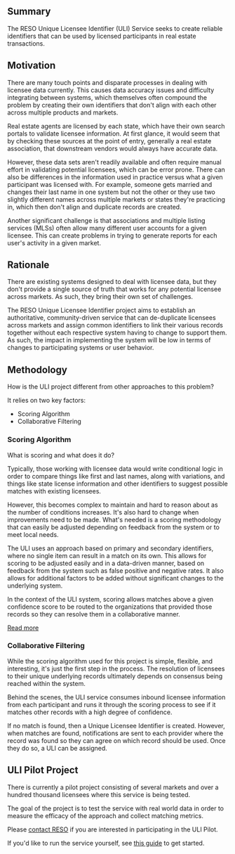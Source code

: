 ## Summary
The RESO Unique Licensee Identifier (ULI) Service seeks to create reliable identifiers that can be used by licensed participants in real estate transactions.

## Motivation
There are many touch points and disparate processes in dealing with licensee data currently. This causes data accuracy issues and difficulty integrating between systems, which themselves often compound the problem by creating their own identifiers that don't align with each other across multiple products and markets.

Real estate agents are licensed by each state, which have their own search portals to validate licensee information. At first glance, it would seem that by checking these sources at the point of entry, generally a real estate association, that downstream vendors would always have accurate data. 

However, these data sets aren't readily available and often require manual effort in validating potential licensees, which can be error prone. There can also be differences in the information used in practice versus what a given participant was licensed with. For example, someone gets married and changes their last name in one system but not the other or they use two slightly different names across multiple markets or states they're practicing in, which then don't align and duplicate records are created.

Another significant challenge is that associations and multiple listing services (MLSs) often allow many different user accounts for a given licensee. This can create problems in trying to generate reports for each user's activity in a given market.

## Rationale
There are existing systems designed to deal with licensee data, but they don't provide a single source of truth that works for any potential licensee across markets. As such, they bring their own set of challenges. 

The RESO Unique Licensee Identifier project aims to establish an authoritative, community-driven service that can de-duplicate licensees across markets and assign common identifiers to link their various records together without each respective system having to change to support them. As such, the impact in implementing the system will be low in terms of changes to participating systems or user behavior. 

## Methodology
How is the ULI project different from other approaches to this problem?

It relies on two key factors:

* Scoring Algorithm
* Collaborative Filtering

### Scoring Algorithm
What is scoring and what does it do? 

Typically, those working with licensee data would write conditional logic in order to compare things like first and last names, along with variations, and things like state license information and other identifiers to suggest possible matches with existing licensees. 

However, this becomes complex to maintain and hard to reason about as the number of conditions increases. It's also hard to change when improvements need to be made. What's needed is a scoring methodology that can easily be adjusted depending on feedback from the system or to meet local needs. 

The ULI uses an approach based on primary and secondary identifiers, where no single item can result in a match on its own. This allows for scoring to be adjusted easily and in a data-driven manner, based on feedback from the system such as false positive and negative rates. It also allows for additional factors to be added without significant changes to the underlying system. 

In the context of the ULI system, scoring allows matches above a given confidence score to be routed to the organizations that provided those records so they can resolve them in a collaborative manner.


[Read more](https://docs.google.com/document/d/10YFyqw9hIwBXPjpX6yGFQoJUHWpL5M33sVHp5sEjX-Y/edit?usp=sharing)


### Collaborative Filtering
While the scoring algorithm used for this project is simple, flexible, and interesting, it's just the first step in the process. The resolution of licensees to their unique underlying records ultimately depends on consensus being reached within the system. 

Behind the scenes, the ULI service consumes inbound licensee information from each participant and runs it through the scoring process to see if it matches other records with a high degree of confidence. 

If no match is found, then a Unique Licensee Identifier is created. However, when matches are found, notifications are sent to each provider where the record was found so they can agree on which record should be used. Once they do so, a ULI can be assigned.


## ULI Pilot Project
There is currently a pilot project consisting of several markets and over a hundred thousand licensees where this service is being tested. 

The goal of the project is to test the service with real world data in order to measure the efficacy of the approach and collect matching metrics. 

Please [contact RESO](dev@reso.org) if you are interested in participating in the ULI Pilot.

If you'd like to run the service yourself, see [this guide](./docs/running-the-pilot.md) to get started.
